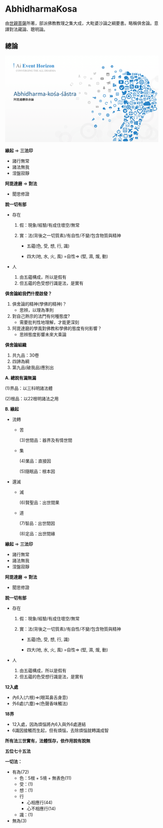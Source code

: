 # AbhidharmaKosa

由[世親菩薩](https://zh.wikipedia.org/wiki/%E4%B8%96%E4%BA%B2)所著，部派佛教教理之集大成，大毗婆沙論之綱要書。略稱俱舍論。意譯對法藏論、聰明論。

## 總論

![AbhidharmaKosa](https://github.com/WilsonTW/AbhidharmaKosa/blob/master/res/1.png)

**緣起** => **三法印**

 - 諸行無常 
 - 諸法無我 
 - 涅盤寂靜

**阿毘達磨** => **對法**

 - 聞思修證

**說一切有部**
 - 存在

	1. 假：現象/經驗/有成住壞空/無常
	2. 實：法(背後之一切質素)/有自性/不變/包含物質與精神

		- 五蘊(色,  受,  想,  行,  識)

		- 四大(地,  水,  火,  風) =自性=> (堅,  濕,  煖,  動)

 - 人

	1. 由五蘊構成，所以是假有
	2. 但五蘊的色受想行識是法，是實有

**俱舍論給我們什麼啟發？**

1. 俱舍論的精神(學佛的精神)？
	 - 思辨，以理為準則
2. 對自己熱宗的法門有何種態度?
	 - 需要批判性地理解，才能更深刻
3. 阿毘達磨的學風對佛教和學佛的態度有何影響？
	 - 思辨態度影響未來大乘論

**俱舍論組織**

1. 共九品：30卷
2. 四諦為綱
3. 第九品(破我品)應別出

**A. 總說有漏無漏**

(1)界品：以三科明諸法體

(2)根品：以22根明諸法之用

**B. 緣起**
 - 流轉
	 - 苦
		
		(3)世間品：器界及有情世間
	 - 集
		
		(4)業品：直接因
		
		(5)隨眠品：根本因
- 還滅
	- 滅
		
		(6)賢聖品：出世間果
	 - 道
		
		(7)智品：出世間因
		
		(8)定品：出世間緣
		
**緣起** => **三法印**

 - 諸行無常 
 - 諸法無我 
 - 涅盤寂靜

**阿毘達磨** => **對法**

 - 聞思修證

**說一切有部**
 - 存在

	1. 假：現象/經驗/有成住壞空/無常
	2. 實：法(背後之一切質素)/有自性/不變/包含物質與精神

		- 五蘊(色,  受,  想,  行,  識)

		- 四大(地,  水,  火,  風) =自性=> (堅,  濕,  煖,  動)

 - 人

	1. 由五蘊構成，所以是假有
	2. 但五蘊的色受想行識是法，是實有

**12入處**
 - 內6入(六根)=>(眼耳鼻舌身意)
 - 外6處(六塵)=>(色聲香味觸法)

**18界**
 - 12入處，因為煩惱將內6入與外6處連結
 - 6識因接觸而生起，但有煩惱，去除煩惱就轉識成智

**所有法三世實有，法體恆存，依作用說有說無**

**五位七十五法**

**一切法：**

- 有為(72)
	 - 色：5根 + 5境 + 無表色(11)
	 - 受：(1)
	 - 想：(1)
	 - 行
		 - 心相應行(44)
		 - 心不相應行(14)
	 - 識：(1)
- 無為(3)
